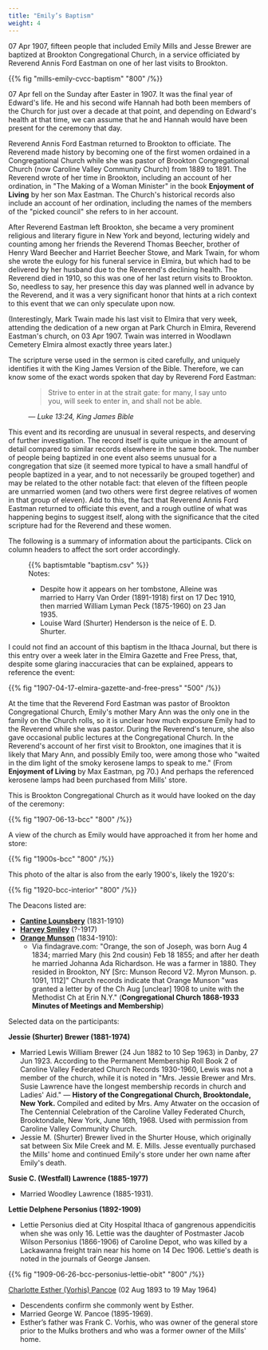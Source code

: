 ```yaml
---
title: "Emily’s Baptism"
weight: 4
---
```


07 Apr 1907, fifteen people that included Emily Mills and Jesse Brewer are baptized at Brookton Congregational Church, in a service officiated by Reverend Annis Ford Eastman on one of her last visits to Brookton.

<!--more-->

{{% fig "mills-emily-cvcc-baptism" "800" /%}}

07 Apr fell on the Sunday after Easter in 1907. It was the final year of Edward's life. He and his second wife Hannah had both been members of the Church for just over a decade at that point, and depending on Edward's health at that time, we can assume that he and Hannah would have been present for the ceremony that day.

Reverend Annis Ford Eastman returned to Brookton to officiate. The Reverend made history by becoming one of the first women ordained in a Congregational Church while she was pastor of Brookton Congregational Church (now Caroline Valley Community Church) from 1889 to 1891. The Reverend wrote of her time in Brookton, including an account of her ordination, in "The Making of a Woman Minister" in the book **Enjoyment of Living** by her son Max Eastman. The Church's historical records also include an account of her ordination, including the names of the members of the "picked council" she refers to in her account. 

After Reverend Eastman left Brookton, she became a very prominent religious and literary figure in New York and beyond, lecturing widely and counting among her friends the Reverend Thomas Beecher, brother of Henry Ward Beecher and Harriet Beecher Stowe, and Mark Twain, for whom she wrote the eulogy for his funeral service in Elmira, but which had to be delivered by her husband due to the Reverend's declining health. The Reverend died in 1910, so this was one of her last return visits to Brookton. So, needless to say, her presence this day was planned well in advance by the Reverend, and it was a very significant honor that hints at a rich context to this event that we can only speculate upon now.

(Interestingly, Mark Twain made his last visit to Elmira that very week, attending the dedication of a new organ at Park Church in Elmira, Reverend Eastman's church, on 03 Apr 1907. Twain was interred in Woodlawn Cemetery Elmira almost exactly three years later.)

The scripture verse used in the sermon is cited carefully, and uniquely identifies it with the King James Version of the Bible. Therefore, we can know some of the exact words spoken that day by Reverend Ford Eastman:

<figure class="quote-only">
<blockquote>Strive to enter in at the strait gate: for many, I say unto you, will seek to enter in, and shall not be able.</blockquote>
<figcaption>— <cite>Luke 13:24, King James Bible</cite></figcaption>
</figure>

This event and its recording are unusual in several respects, and deserving of further investigation. The record itself is quite unique in the amount of detail compared to similar records elsewhere in the same book. The number of people being baptized in one event also seems unusual for a congregation that size (it seemed more typical to have a small handful of people baptized in a year, and to not necessarily be grouped together) and may be related to the other notable fact: that eleven of the fifteen people are unmarried women (and two others were first degree relatives of women in that group of eleven). Add to this, the fact that Reverend Annis Ford Eastman returned to officiate this event, and a rough outline of what was happening begins to suggest itself, along with the significance that the cited scripture had for the Reverend and these women.

The following is a summary of information about the participants. Click on column headers to affect the sort order accordingly.

<figure>
{{% baptismtable "baptism.csv" %}}
<footer>
Notes:

  - Despite how it appears on her tombstone, Alleine was married to Harry Van Order (1891-1918) first on 17 Dec 1910, then married William Lyman Peck (1875-1960) on 23 Jan 1935.
  - Louise Ward (Shurter) Henderson is the neice of E. D. Shurter.
</footer>
</figure>

I could not find an account of this baptism in the Ithaca Journal, but there is this entry over a week later in the Elmira Gazette and Free Press, that, despite some glaring inaccuracies that can be explained, appears to reference the event:

{{% fig "1907-04-17-elmira-gazette-and-free-press" "500" /%}}

At the time that the Reverend Ford Eastman was pastor of Brookton Congregational Church, Emily's mother Mary Ann was the only one in the family on the Church rolls, so it is unclear how much exposure Emily had to the Reverend while she was pastor. During the Reverend's tenure, she also gave occasional public lectures at the Congregational Church. In the Reverend's account of her first visit to Brookton, one imagines that it is likely that Mary Ann, and possibly Emily too, were among those who "waited in the dim light of the smoky kerosene lamps to speak to me." (From **Enjoyment of Living** by Max Eastman, pg 70.) And perhaps the referenced kerosene lamps had been purchased from Mills' store.

This is Brookton Congregational Church as it would have looked on the day of the ceremony:

{{% fig "1907-06-13-bcc" "800" /%}}

A view of the church as Emily would have approached it from her home and store:

{{% fig "1900s-bcc" "800" /%}}

This photo of the altar is also from the early 1900's, likely the 1920's:

{{% fig "1920-bcc-interior" "800" /%}}

The Deacons listed are:

  - **[Cantine Lounsbery](https://www.findagrave.com/memorial/89338791/cantine-lounsbery)** (1831-1910)
  - **[Harvey Smiley](https://www.findagrave.com/memorial/24763291/harvey-smiley)** (?-1917)
  - **[Orange Munson](https://www.findagrave.com/memorial/95123044/orange-munson)** (1834-1910):
      - Via findagrave.com: "Orange, the son of Joseph, was born Aug 4 1834; married Mary (his 2nd cousin) Feb 18 1855; and after her death he married Johanna Ada Richardson. He was a farmer in 1880. They resided in Brookton, NY [Src: Munson Record V2. Myron Munson. p. 1091, 1112]" Church records indicate that Orange Munson "was granted a letter by of the Ch Aug [unclear] 1908 to unite with the Methodist Ch at Erin N.Y." (**Congregational Church 1868-1933 Minutes of Meetings and Membership**) 

Selected data on the participants:

**Jessie (Shurter) Brewer (1881-1974)**

  - Married Lewis William Brewer (24 Jun 1882 to 10 Sep 1963) in Danby, 27 Jun 1923. According to the Permanent Membership Roll Book 2 of Caroline Valley Federated Church Records 1930-1960, Lewis was not a member of the church, while it is noted in "Mrs. Jessie Brewer and Mrs. Susie Lawrence have the longest membership records in church and Ladies' Aid." — **History of the Congregational Church, Brooktondale, New York.** Compiled and edited by Mrs. Amy Atwater on the occasion of The Centennial Celebration of the Caroline Valley Federated Church, Brooktondale, New York, June 16th, 1968. Used with permission from Caroline Valley Community Church.
  - Jessie M. (Shurter) Brewer lived in the Shurter House, which originally sat between Six Mile Creek and M. E. Mills. Jesse eventually purchased the Mills' home and continued Emily's store under her own name after Emily's death.

**Susie C. (Westfall) Lawrence (1885-1977)**

  - Married Woodley Lawrence (1885-1931).

**Lettie Delphene Personius (1892-1909)**

  - Lettie Personius died at City Hospital Ithaca of gangrenous appendicitis when she was only 16. Lettie was the daughter of Postmaster Jacob Wilson Personius (1866-1906) of Caroline Depot, who was killed by a Lackawanna freight train near his home on 14 Dec 1906. Lettie's death is noted in the journals of George Jansen. 

{{% fig "1909-06-26-bcc-personius-lettie-obit" "800" /%}}

[Charlotte Esther (Vorhis) Pancoe](https://www.findagrave.com/memorial/162242537/charlotte-esther-pancoe) (02 Aug 1893 to 19 May 1964)

  - Descendents confirm she commonly went by Esther.
  - Married George W. Pancoe (1895-1969).
  - Esther’s father was Frank C. Vorhis, who was owner of the general store prior to the Mulks brothers and who was a former owner of the Mills' home.
